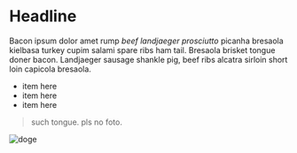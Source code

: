 # Headline
Bacon ipsum dolor amet rump _beef landjaeger prosciutto_ picanha bresaola kielbasa turkey cupim salami spare ribs ham tail. Bresaola brisket tongue doner bacon. Landjaeger sausage shankle pig, beef ribs alcatra sirloin short loin capicola bresaola.

* item here
* item here
* item here

> such tongue. pls no foto.

![doge](http://i.imgur.com/zL4Krbz.jpg)
